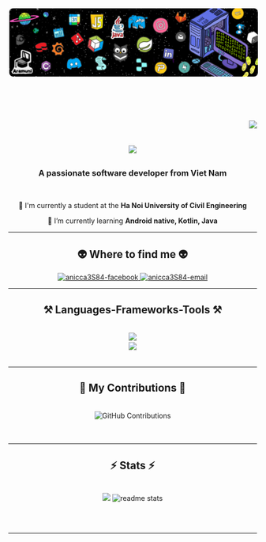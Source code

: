 <div style="text-align: center; margin-bottom: 50px;">
  <img src="https://github.com/anicca3S84/anicca3S84/blob/main/banner.png" style="border: 2px solid #ffffff; border-radius: 10px;" />
</div>

<br>
<br>

<img align="right" src="https://visitor-badge.laobi.icu/badge?page_id=anicca3S84.anicca3S84" />

<h1 align="center">
    <img src="https://readme-typing-svg.herokuapp.com/?font=Righteous&size=35&center=true&vCenter=true&width=500&height=70&duration=4000&lines=Hi+There!+👋;+I'm+Anicca!;" />
</h1>

<h3 align="center">A passionate software developer from Viet Nam</h3>

<br/>

<div align="center">
 
 🔭 I'm currently a student at the **Ha Noi University of Civil Engineering**
 
 🌱 I’m currently learning **Android native, Kotlin, Java**

 </div>
 
 <hr/>
<div>
    <h2 align="center">👽 Where to find me 👽</h2>
</div>

<!-- https://icons8.com -->
<div align="center">

  <a href="https://www.facebook.com/H.Minhhieu.0" target="blank">
    <img src="https://img.icons8.com/bubbles/100/000000/facebook-new.png" alt="anicca3S84-facebook" />
  </a>
  </a>
  <a href="mailto:anicca3S84@gmail.com" target="_top">
    <img src="https://img.icons8.com/bubbles/100/000000/apple-mail.png" alt="anicca3S84-email" />
</a>

</div>

<hr/>
 
<h2 align="center">⚒️ Languages-Frameworks-Tools ⚒️</h2>
<br/>
<div align="center">
    <img src="https://skillicons.dev/icons?i=python,cpp,java,php,kotlin,html,css" /></br>
    <img src="https://skillicons.dev/icons?i=github,figma,git,mysql,firebase,spring,notion" />
 
</div>

<br/>
<hr/>

<div align="center">
  <h2>🐍 My Contributions 🐍</h2>
  <br/>
  <img src="https://ssr-contributions-svg.vercel.app/_/anicca3S84?chart=3dbar&gap=0.6&scale=2&flatten=2&animation=wave&animation_duration=1&animation_delay=0.05&animation_amplitude=20&animation_frequency=0.5&animation_wave_center=10_0&format=svg&weeks=30&theme=green" alt="GitHub Contributions" />
  <br/><br/><br/>
</div>

<hr/>

<h2 align="center">⚡ Stats ⚡</h2>
<br>
<div align=center>
    <img width=390 src="https://github-readme-streak-stats.herokuapp.com/?user=anicca3S84&count_private=true&show_icons=true&theme=react&rank_icon=github&border_radius=10" />
   <img width=390 src="https://github-readme-stats.vercel.app/api?username=anicca3S84&count_private=true&show_icons=true&theme=react&rank_icon=github&border_radius=10" alt="readme stats" />
</div>

<br/><br/>

<hr/>

<br/>
